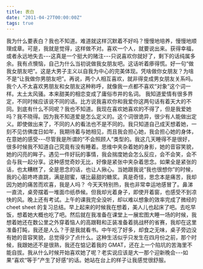 ```yaml
---
title: 表白
date: "2011-04-27T00:00:00Z"
tags: true
---
```


我为什么要表白？我也不知道。难道就这样沉默着不好吗？慢慢地培养，慢慢地顺理成章。可是，我就是觉得，这样做不对。喜欢一个人，就要说出来。获得幸福，或者永远地失去---这真是一个挺大的赌注---只说喜欢你就好了，剩下的话纯属多余。我有点懊恼，自己为什么当初说做我女朋友吧。这话听着瘆得慌。好一句“做我女朋友吧”。这是大男子主义以自我为中心的完美体现。凭啥做你女朋友？为啥不是“让我做你男朋友吧”。再说，两个人相互喜欢，就非得变成男女朋友关系吗。我个人不太喜欢男朋友和女朋友这种称呼，就像我一点都不喜欢“对象”这个词一样。太土太风骚。本来甜美的相恋变成了庸俗市井的名词。 我知道爱情有很多界定，不同时候应该说不同的话。比方说我喜欢你和我爱你这两句话有着天大的不同。到底有什么不同呢？我也不知道。我现在喜欢她喜欢的不得了，但是我爱她吗？我不晓得。因为我不知道爱是怎么定义的。这个词很诡异，很少有人能做出定义。即使做出来了，不同的人的看法也不是不同的。我只知道自己成天想着她，一刻不见仿佛度日如年，我期待着与她相见，而且我会担心她，我会担心她的身体，在意她的感受---尽管我是所谓的“不会照顾人”类型的。我这几天睡得不是很好，很多时候我不知道自己究竟有没有睡着。思维中夹杂着她的身影，她的音容笑貌，她的闪亮的眸子。遇见一件好玩的事情，我会揣度她会怎么反应，会不会笑，会不会与我一起分享。这种感觉奇妙无比，好像是紧张中夹杂着思念。如果全是紧张的话，也太糟糕了，全是思念的话，也让人揪心。当她跟我说“我也很想你”的时候，我的心脏咚咚直跳，满是甜蜜，堪比最甜的糖浆。真是奇怪，思念本是痛苦，我却因为她的痛苦而欢喜，我是人吗？ 今天天特别热，我也非常幸运地感冒了。鼻涕一直流，桌旁摆着一堆面巾纸恭候。但我却光着身子，即使开着窗，也感受不到凉快的风。晚上还有考试。上午的课我完全没听，却以难以想象的效率完成了微经的 cheet sheet 的复习总结。早上起来的时候我在想着，美人儿也起床了吧。去吃早饭，想着她大概也吃了吧。然后就在我准备在课堂上一展宏图大睡一场的时候，我想着她还在数公里之外穿着恼人的高跟鞋和正装准备着挑战杯的省赛，我却在这里准备打盹，我还是人么？于是我就看书。中午吃了好多，却食之无味，桌子旁边没有她的音容笑貌，总觉得少了点什么。这种生活似乎只发生在四月份之前，那个时候，我跟她还不是很熟，我还在惦记着我的 GMAT，还在上一个陷坑的苦海里不能自拔。我从什么时候开始喜欢她了呢？老实说应该是大一那个迎新晚会---如果“喜欢“等于”产生了好感“的话。她站在台上的样子让我感觉很舒服。
